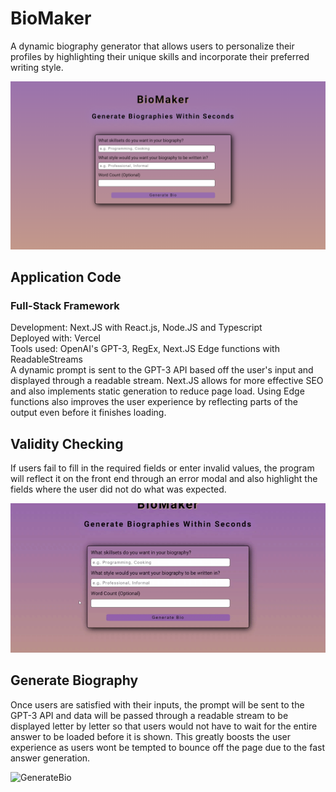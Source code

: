 # BioMaker
A dynamic biography generator that allows users to personalize their profiles by highlighting their unique skills and incorporate their preferred writing style.

![BioMaker](/assets/biomaker.PNG)

## Application Code
### Full-Stack Framework
Development: Next.JS with React.js, Node.JS and Typescript  
Deployed with: Vercel  
Tools used: OpenAI's GPT-3, RegEx, Next.JS Edge functions with ReadableStreams  
A dynamic prompt is sent to the GPT-3 API based off the user's input and displayed through a readable stream. Next.JS allows for more effective SEO and also implements static generation to reduce page load. Using Edge functions also improves the user experience by reflecting parts of the output even before it finishes loading.


## Validity Checking
If users fail to fill in the required fields or enter invalid values, the program will reflect it on the front end through an error modal and also highlight the fields where the user did not do what was expected.

![Validity](/assets/validity.gif)

## Generate Biography
Once users are satisfied with their inputs, the prompt will be sent to the GPT-3 API and data will be passed through a readable stream to be displayed letter by letter so that users would not have to wait for the entire answer to be loaded before it is shown. This greatly boosts the user experience as users wont be tempted to bounce off the page due to the fast answer generation.

![GenerateBio](/assets/generatebio.gif)
